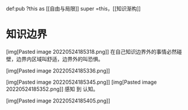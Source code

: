 def:pub ?this as [[自由与局限]]  super =this，[[知识渐构]]


# 知识边界

[img[Pasted image 20220524185318.png]]
在自己知识边界外的事情必然碰壁，边界内区域叫舒适，边界外的叫恐惧。

[img[Pasted image 20220524185336.png]]

[img[Pasted image 20220524185345.png]]
[img[Pasted image 20220524185352.png]]
感知 到 认知。

[img[Pasted image 20220524185405.png]]